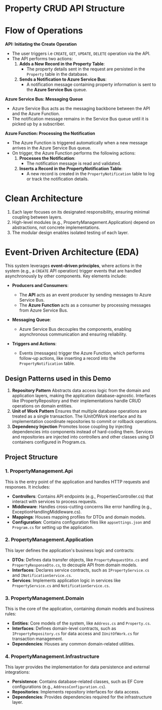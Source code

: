 # Property CRUD API Structure

# Flow of Operations

 **API: Initiating the Create Operation**
   * The user triggers i.e `CREATE`, `GET`, `UPDATE`, `DELETE` operation via the API.
   * The API performs two actions:
      1. **Adds a New Record in the Property Table**:
         * The property details sent in the request are persisted in the `Property` table in the database.
      2. **Sends a Notification to Azure Service Bus**:
         * A notification message containing property information is sent to the **Azure Service Bus** queue.

**Azure Service Bus: Messaging Queue**
   * Azure Service Bus acts as the messaging backbone between the API and the Azure Function.
   * The notification message remains in the Service Bus queue until it is picked up by a subscriber.

 **Azure Function: Processing the Notification**
   * The Azure Function is triggered automatically when a new message arrives in the Azure Service Bus queue.
   * On trigger, the Azure Function performs the following actions:
      1. **Processes the Notification**:
         * The notification message is read and validated.
      2. **Inserts a Record in the PropertyNotification Table**:
         * A new record is created in the `PropertyNotification` table to log or track the notification details.


# Clean Architecture 

1. Each layer focuses on its designated responsibility, ensuring minimal coupling between layers.
2. High-level modules (e.g., PropertyManagement.Application) depend on abstractions, not concrete implementations.
3. The modular design enables isolated testing of each layer.

# Event-Driven Architecture (EDA)

This system leverages **event-driven principles**, where actions in the system (e.g., a `CREATE` API operation) trigger events that are handled asynchronously by other components. Key elements include:

* **Producers and Consumers**:
   * The **API** acts as an event producer by sending messages to Azure Service Bus.
   * The **Azure Function** acts as a consumer by processing messages from Azure Service Bus.

* **Messaging Queue**:
   * Azure Service Bus decouples the components, enabling asynchronous communication and ensuring reliability.

* **Triggers and Actions**:
   * Events (messages) trigger the Azure Function, which performs follow-up actions, like inserting a record into the `PropertyNotification` table.


## Design Patterns used in this Demo

1. **Repository Pattern**
    Abstracts data access logic from the domain and application layers, making the application database-agnostic.
    Interfaces like IPropertyRepository and their implementations handle CRUD operations on domain entities.
2. **Unit of Work Pattern**
    Ensures that multiple database operations are treated as a single transaction.
    The IUnitOfWork interface and its implementation coordinate repositories to commit or rollback operations.
4. **Dependency Injection**
   Promotes loose coupling by injecting dependencies into components instead of hard-coding them.
   Services and repositories are injected into controllers and other classes using DI containers configured in Program.cs.

## Project Structure

### 1. PropertyManagement.Api
This is the entry point of the application and handles HTTP requests and responses. It includes:
* **Controllers**: Contains API endpoints (e.g., PropertiesController.cs) that interact with services to process requests.
* **Middleware**: Handles cross-cutting concerns like error handling (e.g., ExceptionHandlingMiddleware.cs).
* **Mappings**: Houses mapping profiles for DTOs and domain models.
* **Configuration**: Contains configuration files like `appsettings.json` and `Program.cs` for setting up the application.

### 2. PropertyManagement.Application
This layer defines the application's business logic and contracts:
* **DTOs**: Defines data transfer objects, like `PropertyRequestDto.cs` and `PropertyResponseDto.cs`, to decouple API from domain models.
* **Interfaces**: Declares service contracts, such as `IPropertyService.cs` and `INotificationService.cs`.
* **Services**: Implements application logic in services like `PropertyService.cs` and `NotificationService.cs`.

### 3. PropertyManagement.Domain
This is the core of the application, containing domain models and business rules:
* **Entities**: Core models of the system, like `Address.cs` and `Property.cs`.
* **Interfaces**: Defines domain-level contracts, such as `IPropertyRepository.cs` for data access and `IUnitOfWork.cs` for transaction management.
* **Dependencies**: Houses any common domain-related utilities.

### 4. PropertyManagement.Infrastructure
This layer provides the implementation for data persistence and external integrations:
* **Persistence**: Contains database-related classes, such as EF Core configurations (e.g., `AddressConfiguration.cs`).
* **Repositories**: Implements repository interfaces for data access.
* **Dependencies**: Provides dependencies required for the infrastructure layer.

